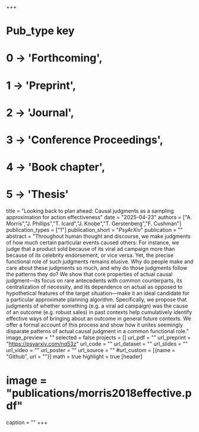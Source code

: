 +++
# Pub_type key
# 0 -> 'Forthcoming',
# 1 -> 'Preprint',
# 2 -> 'Journal',
# 3 -> 'Conference Proceedings',
# 4 -> 'Book chapter',
# 5 -> 'Thesis'

title = "Looking back to plan ahead: Causal judgments as a sampling approximation for action effectiveness"
date = "2025-04-23"
authors = ["A. Morris","J. Phillips","T. Icard","J. Knobe","T. Gerstenberg","F. Cushman"]
publication_types = ["1"]
publication_short = "_PsyArXiv_"
publication = ""
abstract = "Throughout human thought and discourse, we make judgments of how much certain particular events caused others: For instance, we judge that a product sold because of its viral ad campaign more than because of its celebrity endorsement, or vice versa. Yet, the precise functional role of such judgments remains elusive. Why do people make and care about these judgments so much, and why do those judgments follow the patterns they do? We show that core properties of actual causal judgment—its focus on rare antecedents with common counterparts, its centralization of necessity, and its dependence on actual as opposed to hypothetical features of the target situation—make it an ideal candidate for a particular approximate planning algorithm. Specifically, we propose that judgments of whether something (e.g. a viral ad campaign) was the cause of an outcome (e.g. robust sales) in past contexts help cumulatively identify effective ways of bringing about an outcome in general future contexts. We offer a formal account of this process and show how it unites seemingly disparate patterns of actual causal judgment in a common functional role."
image_preview = ""
selected = false
projects = []
url_pdf = ""
url_preprint = "https://psyarxiv.com/nq53z"
url_code = ""
url_dataset = ""
url_slides = ""
url_video = ""
url_poster = ""
url_source = ""
#url_custom = [{name = "Github", url = ""}]
math = true
highlight = true
[header]
# image = "publications/morris2018effective.pdf"
caption = ""
+++

